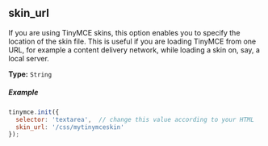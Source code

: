 ## skin_url

If you are using TinyMCE skins, this option enables you to specify the location of the skin file. This is useful if you are loading TinyMCE from one URL, for example a content delivery network, while loading a skin on, say, a local server.

**Type:** `String`

##### Example

```js
tinymce.init({
  selector: 'textarea',  // change this value according to your HTML
  skin_url: '/css/mytinymceskin'
});
```
